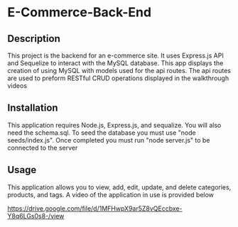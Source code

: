 # E-Commerce-Back-End

## Description
This project is the backend for an e-commerce site. It uses Express.js API and Sequelize to interact with the MySQL database. This app displays the creation of using MySQL with models used for the api routes. The api routes are used to preform RESTful CRUD operations displayed in the walkthrough videos

## Installation
This application requires Node.js, Express.js, and sequalize. You will also need the schema.sql. To seed the database you must use "node seeds/index.js". Once completed you must run "node server.js" to be connected to the server

## Usage
This application allows you to view, add, edit, update, and delete categories, products, and tags.
A video of the application in use is provided below

https://drive.google.com/file/d/1MFHwpX9ar5Z8vQEccbxe-Y8q6LGs0s8-/view